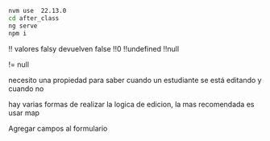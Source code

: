 ```bash
nvm use  22.13.0
cd after_class
ng serve
npm i 
```

!! valores falsy devuelven false
!!0
!!undefined
!!null

!= null

necesito una propiedad para saber cuando un estudiante se está editando y cuando no

hay varias formas de realizar la logica de edicion, la mas recomendada es usar map

Agregar campos al formulario 